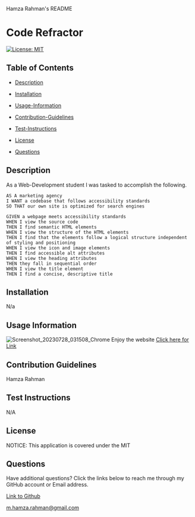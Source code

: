 Hamza Rahman's README

 # Code Refractor

[![License: MIT](https://img.shields.io/badge/License-MIT-yellow.svg)](https://opensource.org/licenses/MIT)

## Table of Contents

 * [Description](#description)

 * [Installation](#installation)

 * [Usage-Information](#usage-information)

 * [Contribution-Guidelines](#contribution-guidelines)

 * [Test-Instructions](#test-instructions)

 * [License](#license)

 * [Questions](#questions)

## Description
As a Web-Development student I was tasked to accomplish the following.

```
AS A marketing agency
I WANT a codebase that follows accessibility standards
SO THAT our own site is optimized for search engines
```



```
GIVEN a webpage meets accessibility standards
WHEN I view the source code
THEN I find semantic HTML elements
WHEN I view the structure of the HTML elements
THEN I find that the elements follow a logical structure independent of styling and positioning
WHEN I view the icon and image elements
THEN I find accessible alt attributes
WHEN I view the heading attributes
THEN they fall in sequential order
WHEN I view the title element
THEN I find a concise, descriptive title
```
## Installation

N/a

## Usage Information

![Screenshot_20230728_031508_Chrome](https://github.com/HamzaR19/code-refactor/assets/132932060/3773772e-57b8-4254-b612-4368dbd537b1)
Enjoy the website
[Click here for Link](https://hamzar19.github.io/code-refactor)

## Contribution Guidelines

Hamza Rahman

## Test Instructions

N/A

## License

NOTICE: This application is covered under the MIT

## Questions

Have additional questions? Click the links below to reach me through my GitHub account or Email address.

[Link to Github](https://github.com/hamzar19)

<a href="mailto:m.hamza.rahman@gmail.com">m.hamza.rahman@gmail.com</a>

